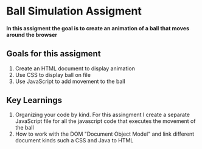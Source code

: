 <h1> Ball Simulation Assigment </h1>
<h4> In this assigment the goal is to create an animation of a ball that moves around the browser</h4>

<h2>Goals for this assigment</h2>
<ol> 
  <li> Create an HTML document to display animation</li>
  <li> Use CSS to display ball on file </li>
  <li> Use JavaScript to add movement to the ball</li>
</ol>

<h2> Key Learnings </h2>
<ol> 
   <li> Organizing your code by kind. For this assingment I create a separate JavaScript file for all the javascript code that executes the movement of the ball</li>
   <li> How to work with the DOM "Document Object Model" and link different document kinds such a CSS and Java to HTML </li>
</ol>
